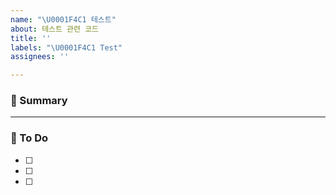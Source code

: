 ```yaml
---
name: "\U0001F4C1 테스트"
about: 테스트 관련 코드
title: ''
labels: "\U0001F4C1 Test"
assignees: ''

---
```


### 🚀 Summary

<!-- A brief description of the issue. -->

---

### 📝 To Do

<!-- Write what you need to do -->

- [ ]
- [ ]
- [ ]
